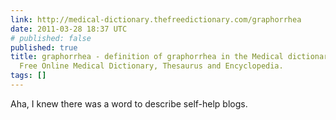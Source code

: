 ```yaml
---
link: http://medical-dictionary.thefreedictionary.com/graphorrhea
date: 2011-03-28 18:37 UTC
# published: false
published: true
title: graphorrhea - definition of graphorrhea in the Medical dictionary - by the
  Free Online Medical Dictionary, Thesaurus and Encyclopedia.
tags: []
---
```


Aha, I knew there was a word to describe self-help blogs.
